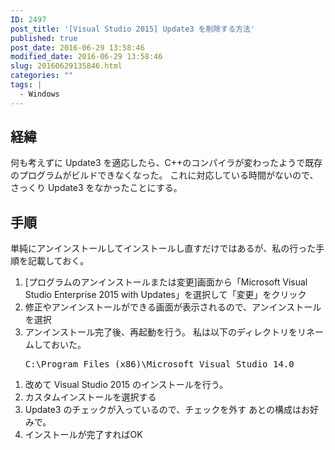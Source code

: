 ```yaml
---
ID: 2497
post_title: '[Visual Studio 2015] Update3 を削除する方法'
published: true
post_date: 2016-06-29 13:58:46
modified_date: 2016-06-29 13:58:46
slug: 20160629135846.html
categories: ""
tags: |
  - Windows
---
```

<!--more-->
<h2>経緯</h2>
何も考えずに Update3 を適応したら、C++のコンパイラが変わったようで既存のプログラムがビルドできなくなった。
これに対応している時間がないので、さっくり Update3 をなかったことにする。

<h2>手順</h2>
単純にアンインストールしてインストールし直すだけではあるが、私の行った手順を記載しておく。
<ol>
 <li>[プログラムのアンインストールまたは変更]画面から「Microsoft Visual Studio Enterprise 2015 with Updates」を選択して「変更」をクリック</li>
 <li>修正やアンインストールができる画面が表示されるので、アンインストールを選択</li>
 <li>アンインストール完了後、再起動を行う。
 私は以下のディレクトリをリネームしておいた。
 <pre>C:\Program Files (x86)\Microsoft Visual Studio 14.0</pre></li>
</ol>

<ol>
 <li>改めて Visual Studio 2015 のインストールを行う。</li>
 <li>カスタムインストールを選択する</li>
 <li>Update3 のチェックが入っているので、チェックを外す
 あとの構成はお好みで。</li>
 <li>インストールが完了すればOK</li>
</ol>